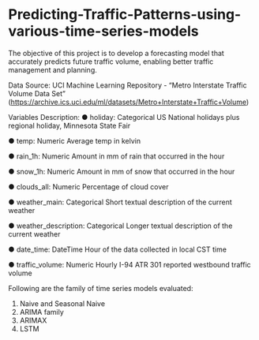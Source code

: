 # Predicting-Traffic-Patterns-using-various-time-series-models

The objective of this project is to develop a forecasting model that accurately predicts future traffic volume, enabling better traffic
management and planning.

Data Source:
UCI Machine Learning Repository - “Metro Interstate Traffic Volume Data Set”
(https://archive.ics.uci.edu/ml/datasets/Metro+Interstate+Traffic+Volume)

Variables Description:
● holiday: Categorical US National holidays plus regional holiday, Minnesota State Fair

● temp: Numeric Average temp in kelvin

● rain_1h: Numeric Amount in mm of rain that occurred in the hour

● snow_1h: Numeric Amount in mm of snow that occurred in the hour

● clouds_all: Numeric Percentage of cloud cover

● weather_main: Categorical Short textual description of the current weather

● weather_description: Categorical Longer textual description of the current weather

● date_time: DateTime Hour of the data collected in local CST time

● traffic_volume: Numeric Hourly I-94 ATR 301 reported westbound traffic volume

Following are the family of time series models evaluated:
1. Naive and Seasonal Naive
2. ARIMA family
3. ARIMAX
4. LSTM
